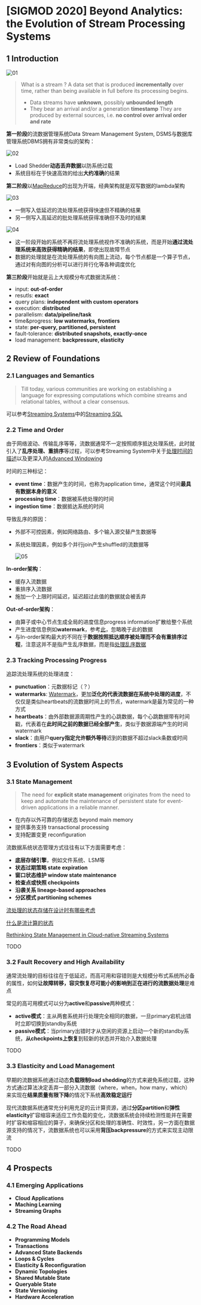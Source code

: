 # [SIGMOD 2020] Beyond Analytics: the Evolution of Stream Processing Systems

## 1 Introduction

![01](images/stream01.png)

> What is a stream ?
> A data set that is produced **incrementally** over time, rather than being available in full before its processing begins.
>
> - Data streams have **unknown**, possibly **unbounded length**
> - They bear an arrival and/or a generation **timestamp**
> They are produced by external sources, i.e. **no control over arrival order and rate**

**第一阶段**的流数据管理系统Data Stream Management System, DSMS与数据库管理系统DBMS拥有非常类似的架构：

![02](images/stream02.png)

- Load Shedder**动态丢弃数据**以防系统过载
- 系统目标在于快速高效的给出**大约准确**的结果

**第二阶段**以[MapReduce](https://github.com/JasonYuchen/notes/blob/master/mit6.824/MapReduce.md)的出现为开端，经典架构就是双写数据的lambda架构

![03](images/stream03.png)

- 一侧写入低延迟的流处理系统获得快速但不精确的结果
- 另一侧写入高延迟的批处理系统获得准确但不及时的结果

![04](images/stream04.png)

- 这一阶段开始的系统不再将流处理系统视作不准确的系统，而是开始**通过流处理系统来高效获得精确的结果**，即使出现故障节点
- 数据的处理就是在流处理系统的有向图上流动，每个节点都是一个算子节点，通过对有向图的分析可以进行并行化等各种调度优化

**第三阶段**开始就是云上大规模分布式数据流系统：

- input: **out-of-order**
- resutls: **exact**
- query plans: **independent with custom operators**
- execution: **distributed**
- parallelism: **data/pipeline/task**
- time&progress: **low watermarks, frontiers**
- state: **per-query, partitioned, persistent**
- fault-tolerance: **distributed snapshots, exactly-once**
- load management: **backpressure, elasticity**

## 2 Review of Foundations

### 2.1 Languages and Semantics

> Till today, various communities are working on establishing a language for expressing computations which combine streams and relational tables, without a clear consensus.

可以参考[Streaming Systems](https://github.com/JasonYuchen/notes/tree/master/streamingsystems)中的[Streaming SQL](https://github.com/JasonYuchen/notes/blob/master/streamingsystems/08.Streaming_SQL.md#chapter-8-streaming-sql)

### 2.2 Time and Order

由于网络波动、传输乱序等等，流数据通常不一定按照顺序抵达处理系统，此时就引入了**乱序处理、重排序**等过程，可以参考Streaming System中关于[处理时间的描述](https://github.com/JasonYuchen/notes/blob/master/streamingsystems/02.What_Where_When_How.md#chapter-2-the-what-where-when-and-how-of-data-processing)以及更深入的[Advanced Windowing](https://github.com/JasonYuchen/notes/blob/master/streamingsystems/04.Advanced_Windowing.md#chapter-4-advanced-windowing)

时间的三种标记：

- **event time**：数据产生的时间，也称为application time，通常这个时间**最具有数据本身的意义**
- **processing time**：数据被系统处理的时间
- **ingestion time**：数据抵达系统的时间

导致乱序的原因：

- 外部不可控因素，例如网络路由、多个输入源交替产生数据等
- 系统处理因素，例如多个并行join产生shuffled的流数据等
  
    ![05](images/stream05.png)

**In-order架构**：

- 缓存入流数据
- 重排序入流数据
- 施加一个上限时间延迟，延迟超过此值的数据就会被丢弃

**Out-of-order架构**：

- 由算子或中心节点生成全局的进度信息progress information扩散给整个系统
- 产生进度信息例如**watermark**，参考[此](https://github.com/JasonYuchen/notes/blob/master/streamingsystems/03.Watermarks.md)，忽略晚于此的数据
- 与In-order架构最大的不同在于**数据按照抵达顺序被处理而不会有重排序过程**，注意这并不是指产生乱序数据，而是指[处理乱序数据](https://github.com/JasonYuchen/notes/blob/master/streamingsystems/04.Advanced_Windowing.md#%E4%BA%8B%E4%BB%B6%E6%97%B6%E9%97%B4%E7%AA%97%E5%8F%A3-event-time-windowing)


### 2.3 Tracking Processing Progress

追踪流处理系统的处理进度：

- **punctuation**：元数据标记（？）
- **watermarks**: [Watermark](https://github.com/JasonYuchen/notes/blob/master/streamingsystems/03.Watermarks.md#chapter-3-watermarks)，更加**泛化的代表流数据在系统中处理的进度**，不仅仅是类似heartbeats的流数据时间上的节点，watermark是最为常见的一种方式
- **heartbeats**：由外部数据源周期性产生的心跳数据，每个心跳数据带有时间戳，代表着在**此时间之前的数据已经全部产生**，类似于数据源端产生的时间watermark
- **slack**：由用户**query指定允许额外等待**迟到的数据不超过slack条数或时间
- **frontiers**：类似于watermark

## 3 Evolution of System Aspects

### 3.1 State Management

> The need for **explicit state management** originates from the need to keep and automate the maintenance of persistent state for event-driven applications in a reliable manner.

- 在内存以外可靠的存储状态 beyond main memory
- 提供事务支持 transactional processing
- 支持配置变更 reconfiguration

流数据系统状态管理方式往往有以下方面需要考虑：

- **底层存储引擎**，例如文件系统、LSM等
- **状态过期策略 state expiration**
- **窗口状态维护 window state maintenance**
- **检查点或快照 checkpoints**
- **沿袭关系 lineage-based approaches**
- **分区模式 partitioning schemes**

[流处理的状态存储在设计时有哪些考虑](https://zhuanlan.zhihu.com/p/506869449)

[什么是流计算的状态](https://www.zhihu.com/question/62221304/answer/2312737176)

[Rethinking State Management in Cloud-native Streaming Systems]()

TODO

### 3.2 Fault Recovery and High Availability

通常流处理的目标往往在于低延迟，而高可用和容错则是大规模分布式系统所必备的属性，如何**让故障转移，容灾恢复尽可能小的影响到正在进行的流数据处理**是难点

常见的高可用模式可以分为**active**和**passive**两种模式：

- **active模式**：主从两套系统并行处理完全相同的数据，一旦primary宕机出错时立即切换到standby系统
- **passive模式**：当primary出错时才从空闲的资源上启动一个新的standby系统，**从checkpoints上恢复**到较新的状态并开始介入数据处理

TODO

### 3.3 Elasticity and Load Management

早期的流数据系统通过动态**负载限制load shedding**的方式来避免系统过载，这种方式通过算法决定丢弃一部分入流数据（where，when，how many，which）来实现在**结果质量有限下降**的情况下系统**高效稳定运行**

现代流数据系统通常充分利用充足的云计算资源，通过**分区partition**和**弹性elasticity**扩容缩容来适应工作负载的变化，流数据系统会持续检测性能并在需要时扩容和缩容相应的算子，来确保分区和处理的准确性、时效性，另一方面在数据源支持的情况下，流数据系统也可以采用**背压backpressure**的方式来实现主动限流

TODO

## 4 Prospects

### 4.1 Emerging Applications

- **Cloud Applications**
- **Maching Learning**
- **Streaming Graphs**

### 4.2 The Road Ahead

- **Programming Models**
- **Transactions**
- **Advanced State Backends**
- **Loops & Cycles**
- **Elasticity & Reconfiguration**
- **Dynamic Topologies**
- **Shared Mutable State**
- **Queryable State**
- **State Versioning**
- **Hardware Acceleration**
